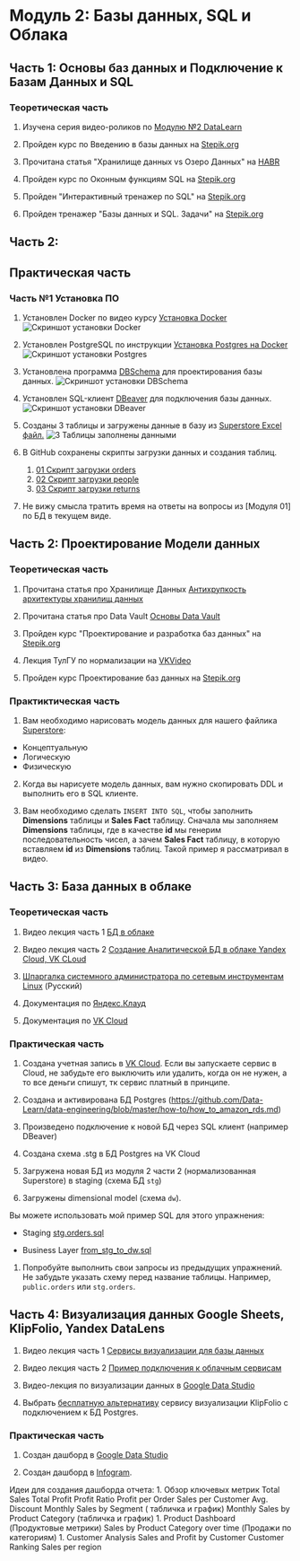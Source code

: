 # Модуль 2: Базы данных, SQL и Облака

## Часть 1: Основы баз данных и Подключение к Базам Данных и SQL

### Теоретическая часть

1. Изучена серия видео-роликов по [Модулю №2 DataLearn](https://www.youtube.com/watch?v=GFgKx4XodMU&list=PLkcP_moW_BpOQUmtgSaw3XswlpeO5RYgA)

1. Пройден курс по Введению в базы данных на [Stepik.org](https://stepik.org/course/551/)

1. Прочитана статья "Хранилище данных vs Озеро Данных" на [HABR](https://habr.com/ru/post/485180/)

1. Пройден курс по Оконным функциям SQL на [Stepik.org](https://stepik.org/course/95367/syllabus)

1. Пройден "Интерактивный тренажер по SQL" на [Stepik.org](https://stepik.org/course/63054/syllabus)

1. Пройден тренажер "Базы данных и SQL. Задачи" на [Stepik.org](https://stepik.org/course/182226/)

## Часть 2: 

## Практическая часть

### Часть №1 Установка ПО

1. Установлен Docker по видео курсу [Установка Docker](https://www.youtube.com/watch?v=dNS61T4MmlM&list=PL0lO_mIqDDFX1c0JHogP5YuZdOVawoepS)
![Скриншот установки Docker](https://github.com/highscreen/DE-101/blob/master/Module02/lab_fact/screenshots/01_docker.PNG)

1. Установлен PostgreSQL по инструкции [Установка Postgres на Docker](https://www.cloud4y.ru/blog/installing-and-configuring-postgre-sql/)
![Скриншот установки Postgres](https://github.com/highscreen/DE-101/blob/master/Module02/lab_fact/screenshots/02_postgres.PNG)

1. Установлена программа [DBSchema](https://dbmstools.com/tools/dbschema) для проектирования базы данных.
![Скриншот установки DBSchema](https://github.com/highscreen/DE-101/blob/master/Module02/lab_fact/screenshots/03_dbschema.png)

1. Установлен SQL-клиент [DBeaver](https://dbeaver.io/) для подключения базы данных. 
![Скриншот установки DBeaver](https://github.com/highscreen/DE-101/blob/master/Module02/lab_fact/screenshots/04_dbeaver.PNG)

1. Созданы 3 таблицы и загружены данные в базу из [Superstore Excel файл.](https://github.com/Data-Learn/data-engineering/blob/master/DE-101%20Modules/Module01/DE%20-%20101%20Lab%201.1/Sample%20-%20Superstore.xls)
![3 Таблицы заполнены данными](https://github.com/highscreen/DE-101/blob/master/Module02/lab_fact/screenshots/05_filled_tables.png)

1. В GitHub сохранены скрипты загрузки данных и создания таблиц. 
    1. [01 Скрипт загрузки orders](https://github.com/highscreen/DE-101/blob/master/Module02/lab_fact/scripts/01_orders.sql)
    1. [02 Скрипт загрузки people](https://github.com/highscreen/DE-101/blob/master/Module02/lab_fact/scripts/02_people.sql)
    1. [03 Скрипт загрузки returns](https://github.com/highscreen/DE-101/blob/master/Module02/lab_fact/scripts/03_returns.sql)

1. Не вижу смысла тратить время на ответы на вопросы из [Модуля 01] по БД в текущем виде. 

## Часть 2: Проектирование Модели данных

### Теоретическая часть

1. Прочитана статья про Хранилище Данных [Антихрупкость архитектуры хранилищ данных](https://habr.com/ru/post/281553/)
1. Прочитана статья про Data Vault [Основы Data Vault](https://habr.com/ru/post/502968/)

1. Пройден курс "Проектирование и разработка баз данных" на [Stepik.org](https://stepik.org/course/136543/)

1. Лекция ТулГУ по нормализации на [VKVideo](https://vk.com/search?c%5Bq%5D=%D0%BD%D0%BE%D1%80%D0%BC%D0%B0%D0%BB%D0%B8%D0%B7%D0%B0%D1%86%D0%B8%D1%8F&c%5Bsection%5D=auto&z=video-221682666_456239032)

1. Пройден курс Проектирование баз данных на [Stepik.org](https://stepik.org/course/51675/syllabus)

### Практиктическая часть

1. Вам необходимо нарисовать модель данных для нашего файлика [Superstore](https://github.com/Data-Learn/data-engineering/blob/master/DE-101%20Modules/Module01/DE%20-%20101%20Lab%201.1/Sample%20-%20Superstore.xls):

- Концептуальную
- Логическую
- Физическую


2. Когда вы нарисуете модель данных, вам нужно скопировать DDL и выполнить его в SQL клиенте.

3. Вам необходимо сделать `INSERT INTO SQL`, чтобы заполнить **Dimensions** таблицы и **Sales Fact** таблицу. Сначала мы заполняем **Dimensions** таблицы, где в качестве **id** мы генерим последовательность чисел, а зачем **Sales Fact** таблицу, в которую вставляем **id** из **Dimensions** таблиц. Такой пример я рассматривал в видео.

## Часть 3: База данных в облаке

### Теоретическая часть

1. Видео лекция часть 1 [БД в облаке](https://youtu.be/UzILBlOAQ9s)

1. Видео лекция часть 2 [Создание Аналитической БД в облаке Yandex Cloud, VK CLoud](https://youtu.be/UzILBlOAQ9s?t=627)

1. [Шпаргалка системного администратора по сетевым инструментам Linux](https://habr.com/ru/company/ruvds/blog/417485/) (Русский)

1. Документация по [Яндекс.Клауд](https://cloud.yandex.ru/docs)

1. Документация по [VK Cloud](https://cloud.vk.com/docs)


### Практическая часть

1. Создана учетная запись в [VK Cloud](https://cloud.vk.com/). Если вы запускаете сервис в Cloud, не забудьте его выключить или удалить, когда он не нужен, а то все деньги спишут, тк сервис платный в принципе.

1. Создана и активирована БД Postgres (https://github.com/Data-Learn/data-engineering/blob/master/how-to/how_to_amazon_rds.md)

1. Произведено подключение к новой БД через SQL клиент (например DBeaver)

1. Создана схема .stg в БД Postgres на VK Cloud

1. Загружена новая БД из модуля 2 части 2 (нормализованная Superstore) в staging (схема БД `stg`)

1. Загружены dimensional model (схема `dw`). 

Вы можете использовать мой пример SQL для этого упражнения:

- Staging [stg.orders.sql](https://github.com/Data-Learn/data-engineering/blob/master/DE-101%20Modules/Module02/DE%20-%20101%20Lab%202.1/stg.orders.sql)

- Business Layer [from_stg_to_dw.sql](https://github.com/Data-Learn/data-engineering/blob/master/DE-101%20Modules/Module02/DE%20-%20101%20Lab%202.1/from_stg_to_dw.sql)

1. Попробуйте выполнить свои запросы из предыдущих упражнений. Не забудьте указать схему перед название таблицы. Например, `public.orders` или `stg.orders`.

## Часть 4: Визуализация данных Google Sheets, KlipFolio, Yandex DataLens

1. Видео лекция часть 1 [Сервисы визуализации для базы данных](https://youtu.be/bqUtv1y3D7A)

1. Видео лекция часть 2 [Пример подключения к облачным сервисам](https://youtu.be/bqUtv1y3D7A?t=825)

1. Видео-лекция по визуализации данных в [Google Data Studio](https://vk.com/video-99936101_456240018) 

1. Выбрать [бесплатную альтернативу](https://habr.com/ru/companies/ruvds/articles/536962/) сервису визуализации KlipFolio с подключением к БД Postgres.

### Практическая часть

1. Создан дашборд в [Google Data Studio](https://lookerstudio.google.com/overview)

1. Создан дашборд в [Infogram](https://infogram.com/).

Идеи для создания дашборда отчета:
    1. Обзор ключевых метрик
        Total Sales
        Total Profit
        Profit Ratio
        Profit per Order
        Sales per Customer
        Avg. Discount
        Monthly Sales by Segment ( табличка и график)
        Monthly Sales by Product Category (табличка и график)
    1. Product Dashboard (Продуктовые метрики)
        Sales by Product Category over time (Продажи по категориям)
    1. Customer Analysis
        Sales and Profit by Customer
        Customer Ranking
        Sales per region
